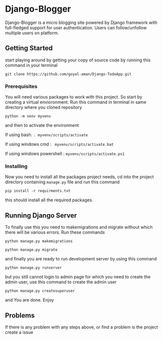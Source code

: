 # Django-Blogger

Django-Blogger is a micro blogging site powered by Django framework with full-fledged support for user
authentication. Users can follow/unfollow multiple users on platform. 

## Getting Started

start playing around by getting your copy of source code by running this command in your terminal

```
git clone https://github.com/goyal-aman/Django-TodoApp.git
```

### Prerequisites

You will need various packages to work with this project. So start by creating a virtual envioronment. Run this command in terminal in same directory where you cloned repository
```
python -m venv myvenv
```

and then to activate the environment

If using  bash: ```. myvenv/scripts/activate```

If using windows cmd : ``` myvenv/scripts/activate.bat```

If using windows powershell : ```myvenv/scripts/activate.ps1```


### Installing

Now you need to install all the packages project needs, cd into the project directory containing ```manage.py``` file and run this command

```pip install -r requirments.txt```

this should install all the required packages.


## Running Django Server

To finally use this you need to makemigrations and migrate without which there will be various errors. Run these commands

```python manage.py makemigrations```

```python manage.py migrate```

and finally you are ready to run development server by using this  command

```python manage.py runserver```

but you still cannot login to admin page for which you need to create the admin user, use this command to create the admin user

````python manage.py createsuperuser````

and You are done. Enjoy


## Problems

If there is any problem with any steps above, or find a problem is the project create a issue
